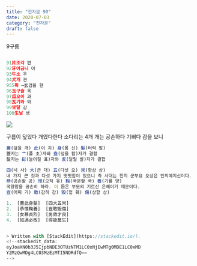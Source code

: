 ```yaml
---
title: "천자문 90"
date: 2020-07-03
category: "천자문"
draft: false
---
```

9구름
```js

91片조각 편
92牙어금니 아
93牛소 우
94犬개 견
955획 →玄검을 현
96玉구슬 옥
97瓜오이 과
98瓦기와 와
99甘달 감
100生날 생

```
![](https://i.ibb.co/9b9x94j/2020-07-03-12-17-00.png)

구름이 덮었다 개였다한다
소다리는 4개
개는 공손하다
기뻐다 감을 보니
```js
蓋(덮을 개) 此(이 차) 身(몸 신) 髮(터럭 발)
蓋자는 艹(풀 초)자와 盍(덮을 합)자가 결합
髮자는 髟(늘어질 표)자와 犮(달릴 발)자가 결합

四(넉 사) 大(큰 대) 五(다섯 오) 常(항상 상)
네 가지 큰 것과 다섯 가지 떳떳함이 있으니 즉 사대는 천지 군부요 오상은 인의예지신이다.
恭(공손할 공) 惟(오직 유) 鞠(국문할 국) 養(기를 양)
국양함을 공손히 하라. 이 몸은 부모의 기르신 은혜이기 때문이다.
豈(어찌 기) 敢(감히 감) 毁(헐 훼) 傷(상할 상)
```
```js
1.  [蓋此身髮]  [四大五常]
2.  [恭惟鞠養]  [豈敢毁傷]
3.  [女慕貞烈]  [男效才良]
4.  [知過必改]  [得能莫忘]


> Written with [StackEdit](https://stackedit.io/).
<!--stackedit_data:
eyJoaXN0b3J5IjpbNDE3OTUzNTM1LC0xNjEwMTg0MDE1LC0xMD
Y2MzQwMDg4LC03MzEzMTI5NDRdfQ==
-->